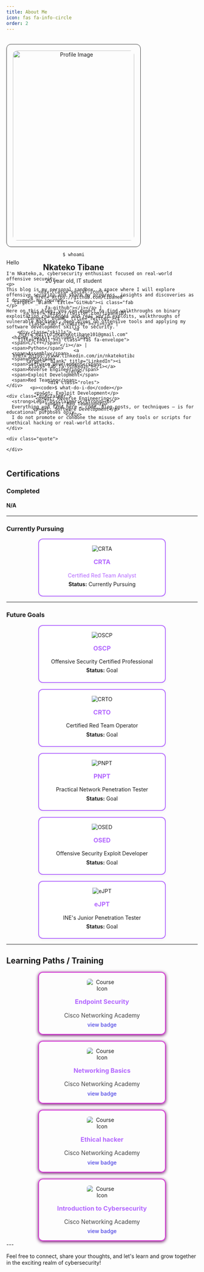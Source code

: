 ```yaml
---
title: About Me
icon: fas fa-info-circle
order: 2
---
```


<!-- Font Awesome CDN for icons -->
<link rel="stylesheet" href="https://cdnjs.cloudflare.com/ajax/libs/font-awesome/6.5.0/css/all.min.css">


<style>
.profile-container {
  display: flex;
  flex-wrap: wrap;
  gap: 2rem;
  margin-top: 2rem;
}

.profile-left {
  flex: 1;
  max-width: 320px;
  background: var(--card-bg);
  padding: 1rem;
  border-radius: 12px;
  text-align: center;
  border: 1px solid #333;
}

.profile-left img {
  width: 100%;
  border-radius: 12px;
  margin-bottom: 1rem;
}

.profile-left h2 {
  margin: 0;
}

.profile-left .roles {
  text-align: left;
  margin-top: 1rem;
  font-family: monospace;
  font-size: 0.9rem;
}

.profile-right {
  flex: 2;
  min-width: 300px;
}

.skills {
  margin-top: 1rem;
}

.skills span {
  display: inline-block;
  background: var(--tag-bg, #3a3a3a);
  color: var(--tag-text, #fff);
  padding: 4px 10px;
  border-radius: 12px;
  font-size: 0.8rem;
  margin: 5px 5px 0 0;
}

.disclaimer {
  background: rgba(255, 255, 255, 0.05);
  border-left: 4px solid #865dff;
  padding: 1rem;
  border-radius: 8px;
  margin-top: 2rem;
  font-size: 0.9rem;
}

.quote {
  text-align: center;
  margin-top: 2rem;
  font-weight: bold;
  font-size: 0.95rem;
}


</style>


  <div class="profile-container">

  <div class="profile-left">
    <img src="/assets/images/me.jpeg" alt="Profile Image">
    <p><code>$ whoami</code></p>
    <h2>Nkateko Tibane</h2>
    <p>20 year old, IT student</p>


    <div class="social-icons">
      <a href="https://github.com/tibane0" target="_blank" title="GitHub"><i class="fab fa-github"></i></a> |
      <a href="https://twitter.com/tibane101" target="_blank" title="Twitter"><i class="fab fa-twitter"></i></a> |
      <a href="mailto:nkatekotibane101@gmail.com" title="Email"><i class="fas fa-envelope"></i></a> |
      <a href="https://www.linkedin.com/in/nkatekotibane" target="_blank" title="LinkedIn"><i class="fab fa-linkedin"></i></a> 
    </div>

    <div class="roles">
      <p><code>$ what-do-i-do</code></p>
      <p>&gt; Exploit Development</p>
       <p>&gt; Reverse Engineering</p>
      <p>&gt; Red Teaming</p>
      <p>&gt; Software Development</p>
    </div>
  </div>




  <div class="profile-right">
    Hello 

    I'm Nkateko,a, cybersecurity enthusiast focused on real-world offensive security.
    <p>
    This blog is my personal sandbox, a space where I will explore offensive security and share my progress, insights and discoveries as I document my journey. 
    </p>
    Here on this blog, you can expect to find walkthroughs on binary exploitation challanges and real world exploits, walkthroughs of vulnerable machines, deep dives on offensive tools and applying my software development skills to security.
        <div class="skills">
      <h4>My Toolkit Includes:</h4>
      <span>C/C++</span>
      <span>Python</span>
      <span>Assembly</span>
      <span>PHP</span>
      <span>Software Development</span>
      <span>Reverse Engineering</span>
      <span>Exploit Development</span>
      <span>Red Teaming</span>
    </div>

    <div class="disclaimer">
      <strong>Legal Disclaimer:</strong><br>
      Everything you find here — code, blog posts, or techniques — is for educational purposes only.  
      I do not promote or condone the misuse of any tools or scripts for unethical hacking or real-world attacks.
    </div>

    <div class="quote">
      
    </div>
  </div>
</div>


## Certifications  

### Completed

#### N/A

---

### Currently Pursuing

<div class="cert-blocks">
  <div class="cert-card">
    <img src="/assets/images/cert/crta.png" alt="CRTA" class="cert-img">
    <h3>CRTA</h3>
    <p><a href="https://cyberwarfare.live/product/red-team-analyst-crta/" target="_blank">Certified Red Team Analyst</a></p>
    <p><strong>Status:</strong> Currently Pursuing</p>
  </div>
</div>

---

### Future Goals

<div class="cert-blocks">
  <div class="cert-card">
    <img src="/assets/images/cert/oscp.png" alt="OSCP" class="cert-img">
    <h3>OSCP</h3>
    <p>Offensive Security Certified Professional</p>
    <p><strong>Status:</strong> Goal</p>
  </div>

  <div class="cert-card">
    <img src="/assets/images/cert/crto.jpeg" alt="CRTO" class="cert-img">
    <h3>CRTO</h3>
    <p>Certified Red Team Operator</p>
    <p><strong>Status:</strong> Goal</p>
  </div>

  <div class="cert-card">
    <img src="/assets/images/cert/pnpt.jpeg" alt="PNPT" class="cert-img">
    <h3>PNPT</h3>
    <p>Practical Network Penetration Tester</p>
    <p><strong>Status:</strong> Goal</p>
  </div>

  <div class="cert-card">
    <img src="/assets/images/cert/osed.jpeg" alt="OSED" class="cert-img">
    <h3>OSED</h3>
    <p>Offensive Security Exploit Developer</p>
    <p><strong>Status:</strong> Goal</p>
  </div>

  <div class="cert-card">
    <img src="/assets/images/cert/ejpt.jpeg" alt="eJPT" class="cert-img">
    <h3>eJPT</h3>
    <p>INE's Junior Penetration Tester</p>
    <p><strong>Status:</strong> Goal</p>
  </div>
</div>

<style>
.cert-blocks {
  display: flex;
  flex-wrap: wrap;
  gap: 1rem;
  margin-top: 1rem;
  justify-content: center;
}

.cert-card {
  flex: 1 1 250px;
  max-width: 300px;
  padding: 1rem;
  background-color: var(--card-bg, #fff);
  border: 2px solid #b266ff;
  border-radius: 12px;
  box-shadow: 0 2px 8px rgba(0, 0, 0, 0.05);
  transition: transform 0.2s ease;
  text-align: center;
}

.cert-card:hover {
  transform: scale(1.02);
  border-color: #9333ea;
}

.cert-card h3 {
  color: #b266ff;
  margin-top: 0;
}

.cert-card p {
  margin: 0.4rem 0;
}

.cert-card a {
  color: #b266ff;
  text-decoration: none;
}

.cert-card a:hover {
  text-decoration: underline;
}

.cert-img {
  max-width: 100px;
  max-height: 100px;
  margin-bottom: 1rem;
  object-fit: contain;
}
</style>

---
## Learning Paths / Training

<style>
.trainings-blocks {
  display: flex;
  flex-wrap: wrap;
  gap: 1rem;
  margin-top: 1rem;
  justify-content: center;
}

.training-card {
  flex: 1 1 250px;
  max-width: 300px;
  padding: 1rem;
  border: 2px solid rgb(211, 47, 211);
  border-radius: 12px;
  box-shadow: 0 2px 8px rgb(99, 5, 94);
  transition: transform 0.2s ease;
  text-align: center;
}

.training-card:hover {
  transform: scale(1.02);
  border-color: #9333ea;
}

.training-card h3 {
  color: #b266ff; /* Fixed syntax error (removed extra colon) */
  margin-top: 0;
}

.training-card p {
  margin: 0.4rem 0;
  font-size: 0.95rem;
  color: #444;
}

.training-card a {
  color: #4f46e5;
  text-decoration: none;
  font-weight: 500;
}

.training-card a:hover {
  text-decoration: underline;
}

.training-img {
  max-width: 80px;
  max-height: 80px;
  margin-bottom: 1rem;
  object-fit: contain;
  border-radius: 6px;
}
</style>

<div class="trainings-blocks">
	  <div class="training-card">
    <img src="/assets/images/endpoint_sec.png" class="training-img" alt="Course Icon" />
    <h3>Endpoint Security </h3>
    <p>Cisco Networking Academy</p>
    <a href="https://www.credly.com/badges/04258199-4029-4933-80ed-2de980d43fe9/public_url" target="_blank">view badge</a>
  </div>


  <div class="training-card">
    <img src="/assets/images/net_basics.png" class="training-img" alt="Course Icon" />
    <h3>Networking Basics</h3>
    <p>Cisco Networking Academy</p>
    <a href="#">view badge</a>
  </div>
    
  <div class="training-card">
    <img src="/assets/images/ethical_hacker.png" class="training-img" alt="Course Icon" />
    <h3>Ethical hacker</h3>
    <p>Cisco Networking Academy</p>
    <a href="https://www.credly.com/badges/102b3947-3c16-4d09-afa2-eb067efa50ad/public_url">view badge</a>
  </div>

  <div class="training-card">
    <img src="/assets/images/netcad.png" class="training-img" alt="Course Icon" />
    <h3>Introduction to Cybersecurity</h3>
    <p>Cisco Networking Academy</p>
    <a href="#">view badge</a>
  </div>

</div>
---

Feel free to connect, share your thoughts, and let's learn and grow together in the exciting realm of cybersecurity!


